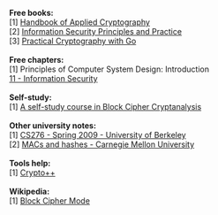 <b>Free books:</b> <br>
[1] <a href="http://cacr.uwaterloo.ca/hac/">Handbook of Applied Cryptography</a><br>
[2] <a href="http://www.cse.hcmut.edu.vn/~ttqnguyet/Downloads/SIS/1_Information%20Security%20-%20Principles%20&%20Practice%20(2006).pdf">Information Security Principles and Practice</a><br>
[3] <a href="https://leanpub.com/gocrypto/read">Practical Cryptography with Go</a><br>
<br>
<b>Free chapters:</b><br>
[1] Principles of Computer System Design: Introduction <br>
<a href="http://ocw.mit.edu/resources/res-6-004-principles-of-computer-system-design-an-introduction-spring-2009/online-textbook/protection_open_5_0.pdf">11 - Information Security</a><br>
<br>
<b>Self-study:</b><br>
[1] <a href="https://www.schneier.com/paper-self-study.pdf">A self-study course in Block Cipher Cryptanalysis</a><br>
<br>
<b>Other university notes:</b><br>
[1] <a href="http://www.cs.berkeley.edu/~luca/cs276/">CS276 - Spring 2009 - University of Berkeley</a><br>
[2] <a href="https://www.google.co.in/url?sa=t&rct=j&q=&esrc=s&source=web&cd=8&cad=rja&uact=8&ved=0CFIQFjAH&url=https%3A%2F%2Fusers.ece.cmu.edu%2F~dbrumley%2Fcourses%2F18487-f13%2Fpowerpoint%2F12-crypto-mac-hashes.pptx&ei=gVZZVaLyEoOwUbOegbAO&usg=AFQjCNFY1wNXwu3TOKRQY-AB8HLMt5_O8Q&sig2=YTRQY2rd5ClJ_dk2AyIzGA&bvm=bv.93564037,d.d24">MACs and hashes - Carnegie Mellon University</a><br>
<br>
<b>Tools help:</b><br>
[1] <a href="http://www.cryptopp.com/">Crypto++</a><br>
<br>
<b>Wikipedia:</b><br>
[1] <a href="http://en.wikipedia.org/wiki/Block_cipher_mode_of_operation">Block Cipher Mode</a><br>
